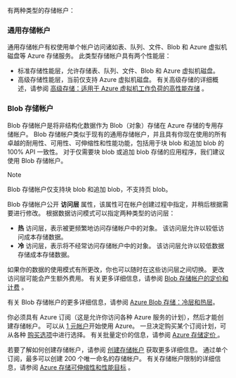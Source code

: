 有两种类型的存储帐户：

### 通用存储帐户
<a id="general-purpose-storage-accounts" class="xliff"></a>

通用存储帐户有权使用单个帐户访问诸如表、队列、文件、Blob 和 Azure 虚拟机磁盘等 Azure 存储服务。 此类型存储帐户具有两个性能层：

* 标准存储性能层，允许存储表、队列、文件、Blob 和 Azure 虚拟机磁盘。
* 高级存储性能层，当前仅支持 Azure 虚拟机磁盘。 有关高级存储的详细概述，请参阅 [高级存储：适用于 Azure 虚拟机工作负荷的高性能存储](../articles/storage/storage-premium-storage.md) 。

### Blob 存储帐户
<a id="blob-storage-accounts" class="xliff"></a>

Blob 存储帐户是将非结构化数据作为 Blob（对象）存储在 Azure 存储的专用存储帐户。 Blob 存储帐户类似于现有的通用存储帐户，并且具有你现在使用的所有卓越的耐用性、可用性、可伸缩性和性能功能，包括用于块 blob 和追加 blob 的 100% API 一致性。 对于仅需要块 blob 或追加 blob 存储的应用程序，我们建议使用 Blob 存储帐户。

> [!NOTE]
> Blob 存储帐户仅支持块 blob 和追加 blob，不支持页 blob。
> 
> 

Blob 存储帐户公开 **访问层** 属性，该属性可在帐户创建过程中指定，并稍后根据需要进行修改。 根据数据访问模式可以指定两种类型的访问层：

* **热** 访问层，表示被更频繁地访问存储帐户中的对象。 该访问层允许以较低访问成本存储数据。
* **冷** 访问层，表示将不经常访问存储帐户中的对象。 该访问层允许以较低数据存储成本存储数据。

如果你的数据的使用模式有所更改，你也可以随时在这些访问层之间切换。 更改访问层可能会产生额外费用。 有关更多详细信息，请参阅 [Blob 存储帐户的定价和计费](../articles/storage/storage-blob-storage-tiers.md#pricing-and-billing) 。

有关 Blob 存储帐户的更多详细信息，请参阅 [Azure Blob 存储：冷层和热层](../articles/storage/storage-blob-storage-tiers.md)。

你必须具有 Azure 订阅（这是允许你访问各种 Azure 服务的计划），然后才能创建存储帐户。 可以从 [1 元帐户](https://www.azure.cn/pricing/1rmb-trial/)开始使用 Azure。 一旦决定购买某个订阅计划，可从各种 [购买选项](https://www.azure.cn/pricing/purchase-options/)中进行选择。 有关批量定价的信息，请参阅 [Azure 存储定价 ](https://www.azure.cn/pricing/details/storage/) 。

若要了解如何创建存储帐户，请参阅 [创建存储帐户](../articles/storage/storage-create-storage-account.md#create-a-storage-account) 获取更多详细信息。 通过单个订阅，最多可以创建 200 个唯一命名的存储帐户。 有关存储帐户限制的详细信息，请参阅 [Azure 存储可伸缩性和性能目标](../articles/storage/storage-scalability-targets.md) 。

